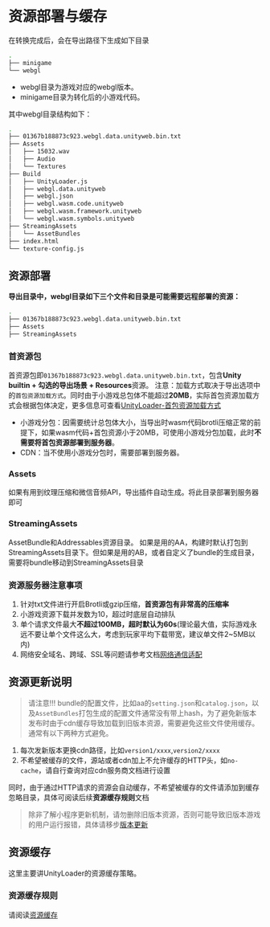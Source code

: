 # 资源部署与缓存
在转换完成后，会在导出路径下生成如下目录
```bash
.
├── minigame
└── webgl
```
- webgl目录为游戏对应的webgl版本。
- minigame目录为转化后的小游戏代码。

其中webgl目录结构如下：

```bash
.
├── 01367b188873c923.webgl.data.unityweb.bin.txt
├── Assets
│   ├── 15032.wav
│   ├── Audio
│   └── Textures
├── Build
│   ├── UnityLoader.js
│   ├── webgl.data.unityweb
│   ├── webgl.json
│   ├── webgl.wasm.code.unityweb
│   ├── webgl.wasm.framework.unityweb
│   └── webgl.wasm.symbols.unityweb
├── StreamingAssets
│   └── AssetBundles
├── index.html
└── texture-config.js
```
## 资源部署
**导出目录中，webgl目录如下三个文件和目录是可能需要远程部署的资源：**
```bash
.
├── 01367b188873c923.webgl.data.unityweb.bin.txt
├── Assets
├── StreamingAssets
```

### 首资源包
首资源包即`01367b188873c923.webgl.data.unityweb.bin.txt`，包含**Unity builtin + 勾选的导出场景 + Resources**资源。
注意：加载方式取决于导出选项中的`首包资源加载方式`。同时由于小游戏总包体不能超过**20MB**，实际首包资源加载方式会根据包体决定，更多信息可查看[UnityLoader-首包资源加载方式](UsingLoader.md)
- 小游戏分包：因需要统计总包体大小，当导出时wasm代码brotli压缩正常的前提下，如果wasm代码+首包资源小于20MB，可使用小游戏分包加载，此时**不需要将首包资源部署到服务器**。
- CDN：当不使用小游戏分包时，需要部署到服务器。

### Assets
如果有用到纹理压缩和微信音频API，导出插件自动生成。将此目录部署到服务器即可

### StreamingAssets
AssetBundle和Addressables资源目录。
如果是用的AA，构建时默认打包到StreamingAssets目录下。但如果是用的AB，或者自定义了bundle的生成目录，需要将bundle移动到StreamingAssets目录

### 资源服务器注意事项
1. 针对txt文件进行开启Brotli或gzip压缩，**首资源包有非常高的压缩率**
2. 小游戏资源下载并发数为10，超过时底层自动排队
3. 单个请求文件最大**不超过100MB，超时默认为60s**(理论最大值，实际游戏永远不要让单个文件这么大，考虑到玩家平均下载带宽，建议单文件2~5MB以内)
4. 网络安全域名、跨域、SSL等问题请参考文档[网络通信适配](UsingNetworking.md)

## 资源更新说明
> 请注意!!! bundle的配置文件，比如aa的`setting.json`和`catalog.json`，以及`AssetBundles`打包生成的配置文件通常没有带上hash，为了避免新版本发布时由于cdn缓存导致加载到旧版本资源，需要避免这些文件使用缓存。通常有以下两种方式避免。

1. 每次发新版本更换cdn路径，比如`version1/xxxx`,`version2/xxxx`
2. 不希望被缓存的文件，源站或者cdn加上不允许缓存的HTTP头，如`no-cache`，请自行查询对应cdn服务商文档进行设置

同时，由于通过HTTP请求的资源会自动缓存，不希望被缓存的文件请添加到缓存忽略目录，具体可阅读后续**资源缓存规则**文档

> 除非了解小程序更新机制，请勿删除旧版本资源，否则可能导致旧版本游戏的用户运行报错，具体请移步[版本更新](Update.md)

## 资源缓存
这里主要讲UnityLoader的资源缓存策略。

### 资源缓存规则

请阅读[资源缓存](FileCache.md)
